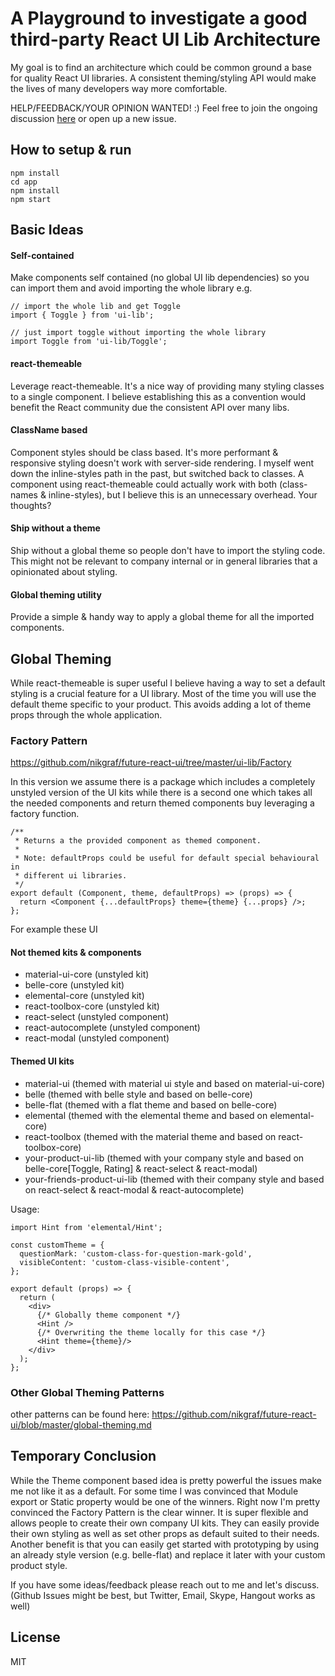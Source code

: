 # A Playground to investigate a good third-party React UI Lib Architecture

My goal is to find an architecture which could be common ground a base for quality React UI libraries. A consistent theming/styling API would make the lives of many developers way more comfortable.

HELP/FEEDBACK/YOUR OPINION WANTED! :)
Feel free to join the ongoing discussion [here](https://github.com/nikgraf/future-react-ui/issues/1) or open up a new issue.

## How to setup & run

```
npm install
cd app
npm install
npm start
```

## Basic Ideas

#### Self-contained

Make components self contained (no global UI lib dependencies) so you can import them and avoid importing the whole library e.g.

```
// import the whole lib and get Toggle
import { Toggle } from 'ui-lib';

// just import toggle without importing the whole library
import Toggle from 'ui-lib/Toggle';
```

#### react-themeable

Leverage react-themeable. It's a nice way of providing many styling classes to a single component.
I believe establishing this as a convention would benefit the React community due the consistent API over many libs.

#### ClassName based

Component styles should be class based. It's more performant & responsive styling doesn't work with server-side rendering. I myself went down the inline-styles path in the past, but switched back to classes. A component using react-themeable could actually work with both (class-names & inline-styles), but I believe this is an unnecessary overhead. Your thoughts?

#### Ship without a theme

Ship without a global theme so people don't have to import the styling code. This might not be relevant to company internal or in general libraries that a opinionated about styling.

#### Global theming utility

Provide a simple & handy way to apply a global theme for all the imported components.

## Global Theming

While react-themeable is super useful I believe having a way to set a default styling is a crucial feature for a UI library. Most of the time you will use the default theme specific to your product. This avoids adding a lot of theme props through the whole application.

### Factory Pattern

https://github.com/nikgraf/future-react-ui/tree/master/ui-lib/Factory

In this version we assume there is a package which includes a completely unstyled version of the UI kits while there is a second one which takes all the needed components and return themed components buy leveraging a factory function.

```
/**
 * Returns a the provided component as themed component.
 *
 * Note: defaultProps could be useful for default special behavioural in
 * different ui libraries.
 */
export default (Component, theme, defaultProps) => (props) => {
  return <Component {...defaultProps} theme={theme} {...props} />;
};
```

For example these UI

#### Not themed kits & components

- material-ui-core (unstyled kit)
- belle-core (unstyled kit)
- elemental-core (unstyled kit)
- react-toolbox-core (unstyled kit)
- react-select (unstyled component)
- react-autocomplete (unstyled component)
- react-modal (unstyled component)

#### Themed UI kits

- material-ui (themed with material ui style and based on material-ui-core)
- belle (themed with belle style and based on belle-core)
- belle-flat (themed with a flat theme and based on belle-core)
- elemental (themed with the elemental theme and based on elemental-core)
- react-toolbox (themed with the material theme and based on react-toolbox-core)
- your-product-ui-lib (themed with your company style and based on belle-core[Toggle, Rating] & react-select & react-modal)
- your-friends-product-ui-lib (themed with their company style and based on react-select & react-modal & react-autocomplete)

Usage:
```
import Hint from 'elemental/Hint';

const customTheme = {
  questionMark: 'custom-class-for-question-mark-gold',
  visibleContent: 'custom-class-visible-content',
};

export default (props) => {
  return (
    <div>
      {/* Globally theme component */}
      <Hint />
      {/* Overwriting the theme locally for this case */}
      <Hint theme={theme}/>
    </div>
  );
};
```

### Other Global Theming Patterns

other patterns can be found here: https://github.com/nikgraf/future-react-ui/blob/master/global-theming.md

## Temporary Conclusion

While the Theme component based idea is pretty powerful the issues make me not like it as a default. For some time I was convinced that Module export or Static property would be one of the winners. Right now I'm pretty convinced the Factory Pattern is the clear winner. It is super flexible and allows people to create their own company UI kits. They can easily provide their own styling as well as set other props as default suited to their needs. Another benefit is that you can easily get started with prototyping by using an already style version (e.g. belle-flat) and replace it later with your custom product style.

If you have some ideas/feedback please reach out to me and let's discuss. (Github Issues might be best, but Twitter, Email, Skype, Hangout works as well)

## License

MIT
